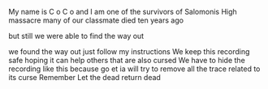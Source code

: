 My name is C o C o
and I am one of the survivors of Salomonis High massacre
many of our classmate died ten years ago


but still we were able to find the way out


we found the way out
just follow my instructions
We keep this recording safe 
hoping it can help others that are also cursed
We have to hide the recording like this because
go et ia 
will try to remove all the trace related to its curse
Remember
Let the dead return dead